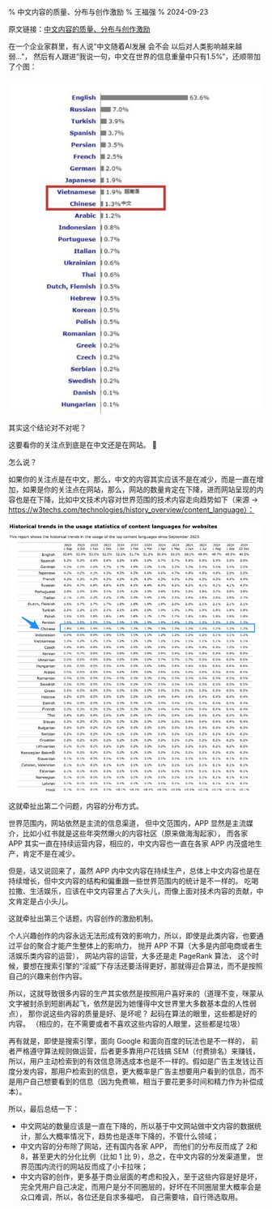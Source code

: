 % 中文内容的质量、分布与创作激励
% 王福强
% 2024-09-23

原文链接：[中文内容的质量、分布与创作激励](https://kb.afoo.me/cognition/shorts/%E4%B8%AD%E6%96%87%E5%86%85%E5%AE%B9/)

在一个企业家群里，有人说“中文随着AI发展 会不会 以后对人类影响越来越弱...”， 然后有人跟进“我说一句，中文在世界的信息重量中只有1.5%”，还顺带加了个图：

![](./images/24891727015855_.pic.jpg)

其实这个结论对不对呢？

这要看你的关注点到底是在中文还是在网站。 🤣

怎么说？

如果你的关注点是在中文，那么，中文的内容其实应该不是在减少，而是一直在增加，如果是你的关注点在网站，那么，网站的数量肯定在下降，进而网站呈现的内容也是在下降，比如中文技术内容对世界范围的技术内容走向趋势如下（来源 → https://w3techs.com/technologies/history_overview/content_language）：

![](./images/lang-content-stat.jpg)

这就牵扯出第二个问题，内容的分布方式。

世界范围内，网站依然是主流的信息渠道， 但中文范围内，APP 显然是主流媒介，比如小红书就是这些年突然爆火的内容社区（原来做海淘起家）， 而各家 APP 其实一直在持续运营内容，相应的，中文内容也一直在各家 APP 内茂盛地生产，肯定不是在减少。

但是，话又说回来了，虽然 APP 内中文内容在持续生产，总体上中文内容也是在持续增长，但中文内容的结构和偏重跟一些世界范围内的统计是不一样的。 吃喝拉撒、生活娱乐，应该在中文内容里占了大头儿，而像上面对技术内容的贡献，中文肯定是占小头儿。 

这就牵扯出第三个话题，内容创作的激励机制。

个人兴趣创作的内容永远无法形成有效的影响力，所以，即使是此类内容，也要通过平台的聚合才能产生整体上的影响力， 抛开 APP 不算（大多是内部电商或者生活娱乐类内容的运营）， 网站内容的运营，大多还是走 PageRank 算法， 这个时候，要想在搜索引擎的“淫威”下存活还要活得更好，那就得迎合算法，而不是按照自己的兴趣来创作内容。

所以，这就导致很多内容的生产其实依然是按照用户喜好来的（道理不变，咪蒙从文字被封杀到短剧再起飞，依然是因为她懂得中文世界里大多数基本盘的人性弱点）， 那你说这些内容的质量是好、是坏呢？ 起码在算法的眼里，这些都是好的内容。  （相应的，在不需要或者不喜欢这些内容的人眼里，这些都是垃圾）

再有就是，即使是搜索引擎，面向 Google 和面向百度的玩法也是不一样的， 前者严格遵守算法规则做运营，后者更多靠用户花钱搞 SEM（付费排名）来赚钱， 所以，用户主动检索到的有效信息筛选成本也是不一样的。假如是广告主发钱让百度分发内容，那用户检索到的信息，更大概率是广告主想要用户看到的信息，而不是用户自己想要看到的信息（因为免费嘛，相当于要花更多时间和精力作为补偿成本）。


所以，最后总结一下：

- 中文网站的数量应该是一直在下降的，所以基于中文网站做中文内容的数据统计，那么大概率情况下，趋势也是逐年下降的，不管什么领域；
- 中文内容的分布除了网站，还有国内各家 APP， 而他们的分布反而成了 2和 8，甚至更大的分化比例（比如 1 比 9），总之，在中文内容的分发渠道里， 世界范围内流行的网站反而成了小卡拉咪；
- 中文内容的创作，更多基于商业层面的考虑和投入，至于这些内容是好是坏，完全凭用户自己决定，而用户是分不同圈层的，好坏在不同圈层里大概率会是众口难调，所以，各位还是自求多福吧， 自己需要啥，自行筛选取用。




